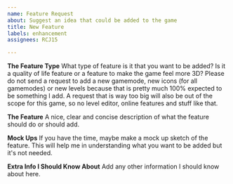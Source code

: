```yaml
---
name: Feature Request
about: Suggest an idea that could be added to the game
title: New Feature
labels: enhancement
assignees: RCJ15

---
```


**The Feature Type**
What type of feature is it that you want to be added? Is it a quality of life feature or a feature to make the game feel more 3D?
Please do not send a request to add a new gamemode, new icons (for all gamemodes) or new levels because that is pretty much 100% expected to be something I add. A request that is way too big will also be out of the scope for this game, so no level editor, online features and stuff like that.

**The Feature**
A nice, clear and concise description of what the feature should do or should add.

**Mock Ups**
If you have the time, maybe make a mock up sketch of the feature. This will help me in understanding what you want to be added but it's not needed.

**Extra Info I Should Know About**
Add any other information I should know about here.
